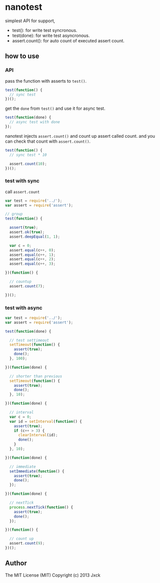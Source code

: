 # nanotest

simplest API for support,

- test():         for write test syncronous.
- test(done):     for write test asyncronous.
- assert.count(): for auto count of executed assert count.

## how to use

### API

pass the function with asserts to `test()`.

```js
test(function() {
  // sync test
})();
```

get the `done` from `test()` and use it for async test.

```js
test(function(done) {
  // async test with done
});
```

nanotest injects `assert.count()` and count up assert called count.
and you can check that count with `assert.count()`.


```js
test(function() {
  // sync test * 10

  assert.count(10);
})();
```


### test with sync

call `assert.count`

```js
var test = require('../');
var assert = require('assert');

// group
test(function() {

  assert(true);
  assert.ok(true);
  assert.deepEqual(1, 1);

  var c = 0;
  assert.equal(c++, 0);
  assert.equal(c++, 1);
  assert.equal(c++, 2);
  assert.equal(c++, 3);

})(function() {

  // countup
  assert.count(7);

})();

```

### test with async

```js
var test = require('../');
var assert = require('assert');

test(function(done) {

  // test settimeout
  setTimeout(function() {
    assert(true);
    done();
  }, 100);

})(function(done) {

  // shorter than previous
  setTimeout(function() {
    assert(true);
    done();
  }, 10);

})(function(done) {

  // interval
  var c = 0;
  var id = setInterval(function() {
    assert(true);
    if (c++ > 3) {
      clearInterval(id);
      done();
    }
  }, 10);

})(function(done) {

  // immediate
  setImmediate(function() {
    assert(true);
    done();
  });

})(function(done) {

  // nextTick
  process.nextTick(function() {
    assert(true);
    done();
  });

})(function() {

  // count up
  assert.count(9);
})();
```



## Author

The MIT License (MIT)
Copyright (c) 2013 Jxck
